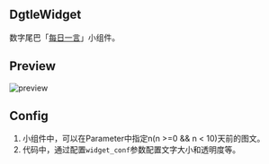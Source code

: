 ## DgtleWidget

数字尾巴「[每日一言](https://www.dgtle.com/news)」小组件。



## Preview

![preview](https://cdn.mayuko.cn/blog/20201013143612.png)



## Config

1. 小组件中，可以在Parameter中指定n(n >=0 && n < 10)天前的图文。
2. 代码中，通过配置`widget_conf`参数配置文字大小和透明度等。

